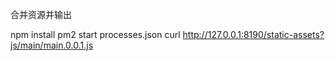 合并资源并输出

npm install
pm2 start processes.json
curl http://127.0.0.1:8190/static-assets?js/main/main.0.0.1.js